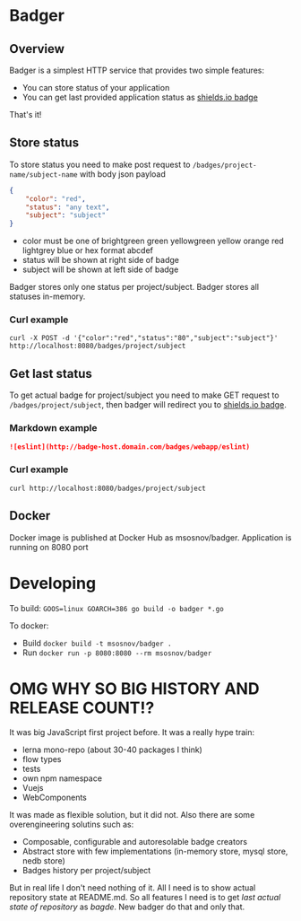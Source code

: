 # Badger


## Overview

Badger is a simplest HTTP service that provides two simple features:

* You can store status of your application
* You can get last provided application status as [shields.io badge](https://shields.io)

That's it!

## Store status

To store status you need to make post request to `/badges/project-name/subject-name` with body json payload

```json
{
    "color": "red",
    "status": "any text",
    "subject": "subject"
}
```

* color must be one of brightgreen green yellowgreen yellow orange red lightgrey blue or hex format abcdef
* status will be shown at right side of badge
* subject will be shown at left side of badge

Badger stores only one status per project/subject. Badger stores all statuses in-memory.

### Curl example
`curl -X POST -d '{"color":"red","status":"80","subject":"subject"}' http://localhost:8080/badges/project/subject`

## Get last status

To get actual badge for project/subject you need to make GET request to `/badges/project/subject`, then badger will redirect you to [shields.io badge](https://shields.io).

### Markdown example

```md
![eslint](http://badge-host.domain.com/badges/webapp/eslint)
```

### Curl example
`curl http://localhost:8080/badges/project/subject`

## Docker

Docker image is published at Docker Hub as msosnov/badger.
Application is running on 8080 port

# Developing

To build: `GOOS=linux GOARCH=386 go build -o badger *.go`

To docker:
* Build `docker build -t msosnov/badger .`
* Run `docker run -p 8080:8080 --rm msosnov/badger`


# OMG WHY SO BIG HISTORY AND RELEASE COUNT!?

It was big JavaScript first project before. It was a really hype train:
* lerna mono-repo (about 30-40 packages I think)
* flow types
* tests
* own npm namespace
* Vuejs
* WebComponents

It was made as flexible solution, but it did not. Also there are some overengineering solutins such as:
* Composable, configurable and autoresolable badge creators
* Abstract store with few implementations (in-memory store, mysql store, nedb store)
* Badges history per project/subject

But in real life I don't need nothing of it. All I need is to show actual repository state at README.md. So all features I need is to get *last actual state of repository* as *bagde*. New badger do that and only that.